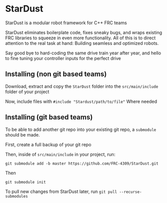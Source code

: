 # StarDust

StarDust is a modular robot framework for C++ FRC teams

StarDust eliminates boilerplate code, fixes sneaky bugs, and wraps existing FRC libraries to squeeze in even more functionality. All of this is to direct attention to the real task at hand: Building seamless and optimized robots.

Say good bye to hard-coding the same drive train year after year, and hello to fine tuning your controller inputs for the perfect drive

## Installing (non git based teams)

Download, extract and copy the `StarDust` folder into the `src/main/include` folder of your project

Now, include files with `#include "Stardust/path/to/file"` Where needed

## Installing (git based teams)

To be able to add another git repo into your existing git repo, a `submodule` should be made. 

First, create a full backup of your git repo

Then, inside of `src/main/include` in your project, run:

`git submodule add -b master https://github.com/FRC-4309/StarDust.git`

Then

`git submodule init`

To pull new changes from StarDust later, run `git pull --recurse-submodules`